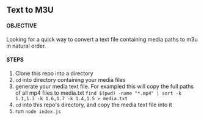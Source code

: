 ## Text to M3U

#### OBJECTIVE
Looking for a quick way to convert a text file containing media paths to m3u in natural order.
#### STEPS
1. Clone this repo into a directory
2. `cd` into directory containing your media files
3. generate your media text file. For exampled this will copy the full paths of all mp4 files to media.txt ```find $(pwd) -name "*.mp4" | sort -k 1.1,1.3 -k 1.6,1.7 -k 1.4,1.5 > media.txt```
4. `cd` into this repo's directory, and copy the media text file into it
5. run `node index.js`

